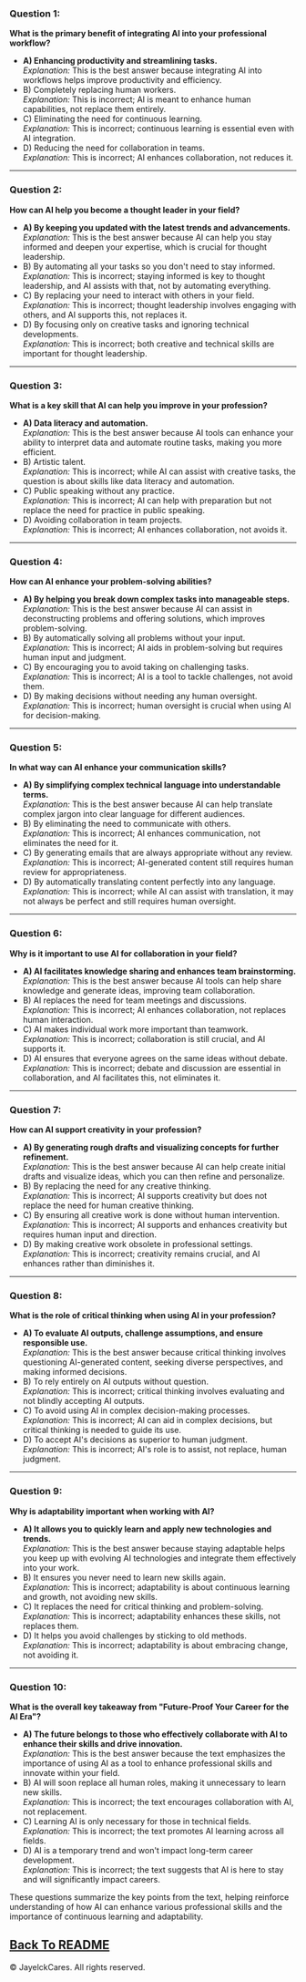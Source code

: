 
### Question 1:
**What is the primary benefit of integrating AI into your professional workflow?**
- **A) Enhancing productivity and streamlining tasks.**  
  *Explanation:* This is the best answer because integrating AI into workflows helps improve productivity and efficiency.
- B) Completely replacing human workers.  
  *Explanation:* This is incorrect; AI is meant to enhance human capabilities, not replace them entirely.
- C) Eliminating the need for continuous learning.  
  *Explanation:* This is incorrect; continuous learning is essential even with AI integration.
- D) Reducing the need for collaboration in teams.  
  *Explanation:* This is incorrect; AI enhances collaboration, not reduces it.

---

### Question 2:
**How can AI help you become a thought leader in your field?**
- **A) By keeping you updated with the latest trends and advancements.**  
  *Explanation:* This is the best answer because AI can help you stay informed and deepen your expertise, which is crucial for thought leadership.
- B) By automating all your tasks so you don't need to stay informed.  
  *Explanation:* This is incorrect; staying informed is key to thought leadership, and AI assists with that, not by automating everything.
- C) By replacing your need to interact with others in your field.  
  *Explanation:* This is incorrect; thought leadership involves engaging with others, and AI supports this, not replaces it.
- D) By focusing only on creative tasks and ignoring technical developments.  
  *Explanation:* This is incorrect; both creative and technical skills are important for thought leadership.

---

### Question 3:
**What is a key skill that AI can help you improve in your profession?**
- **A) Data literacy and automation.**  
  *Explanation:* This is the best answer because AI tools can enhance your ability to interpret data and automate routine tasks, making you more efficient.
- B) Artistic talent.  
  *Explanation:* This is incorrect; while AI can assist with creative tasks, the question is about skills like data literacy and automation.
- C) Public speaking without any practice.  
  *Explanation:* This is incorrect; AI can help with preparation but not replace the need for practice in public speaking.
- D) Avoiding collaboration in team projects.  
  *Explanation:* This is incorrect; AI enhances collaboration, not avoids it.

---

### Question 4:
**How can AI enhance your problem-solving abilities?**
- **A) By helping you break down complex tasks into manageable steps.**  
  *Explanation:* This is the best answer because AI can assist in deconstructing problems and offering solutions, which improves problem-solving.
- B) By automatically solving all problems without your input.  
  *Explanation:* This is incorrect; AI aids in problem-solving but requires human input and judgment.
- C) By encouraging you to avoid taking on challenging tasks.  
  *Explanation:* This is incorrect; AI is a tool to tackle challenges, not avoid them.
- D) By making decisions without needing any human oversight.  
  *Explanation:* This is incorrect; human oversight is crucial when using AI for decision-making.

---

### Question 5:
**In what way can AI enhance your communication skills?**
- **A) By simplifying complex technical language into understandable terms.**  
  *Explanation:* This is the best answer because AI can help translate complex jargon into clear language for different audiences.
- B) By eliminating the need to communicate with others.  
  *Explanation:* This is incorrect; AI enhances communication, not eliminates the need for it.
- C) By generating emails that are always appropriate without any review.  
  *Explanation:* This is incorrect; AI-generated content still requires human review for appropriateness.
- D) By automatically translating content perfectly into any language.  
  *Explanation:* This is incorrect; while AI can assist with translation, it may not always be perfect and still requires human oversight.

---

### Question 6:
**Why is it important to use AI for collaboration in your field?**
- **A) AI facilitates knowledge sharing and enhances team brainstorming.**  
  *Explanation:* This is the best answer because AI tools can help share knowledge and generate ideas, improving team collaboration.
- B) AI replaces the need for team meetings and discussions.  
  *Explanation:* This is incorrect; AI enhances collaboration, not replaces human interaction.
- C) AI makes individual work more important than teamwork.  
  *Explanation:* This is incorrect; collaboration is still crucial, and AI supports it.
- D) AI ensures that everyone agrees on the same ideas without debate.  
  *Explanation:* This is incorrect; debate and discussion are essential in collaboration, and AI facilitates this, not eliminates it.

---

### Question 7:
**How can AI support creativity in your profession?**
- **A) By generating rough drafts and visualizing concepts for further refinement.**  
  *Explanation:* This is the best answer because AI can help create initial drafts and visualize ideas, which you can then refine and personalize.
- B) By replacing the need for any creative thinking.  
  *Explanation:* This is incorrect; AI supports creativity but does not replace the need for human creative thinking.
- C) By ensuring all creative work is done without human intervention.  
  *Explanation:* This is incorrect; AI supports and enhances creativity but requires human input and direction.
- D) By making creative work obsolete in professional settings.  
  *Explanation:* This is incorrect; creativity remains crucial, and AI enhances rather than diminishes it.

---

### Question 8:
**What is the role of critical thinking when using AI in your profession?**
- **A) To evaluate AI outputs, challenge assumptions, and ensure responsible use.**  
  *Explanation:* This is the best answer because critical thinking involves questioning AI-generated content, seeking diverse perspectives, and making informed decisions.
- B) To rely entirely on AI outputs without question.  
  *Explanation:* This is incorrect; critical thinking involves evaluating and not blindly accepting AI outputs.
- C) To avoid using AI in complex decision-making processes.  
  *Explanation:* This is incorrect; AI can aid in complex decisions, but critical thinking is needed to guide its use.
- D) To accept AI's decisions as superior to human judgment.  
  *Explanation:* This is incorrect; AI's role is to assist, not replace, human judgment.

---

### Question 9:
**Why is adaptability important when working with AI?**
- **A) It allows you to quickly learn and apply new technologies and trends.**  
  *Explanation:* This is the best answer because staying adaptable helps you keep up with evolving AI technologies and integrate them effectively into your work.
- B) It ensures you never need to learn new skills again.  
  *Explanation:* This is incorrect; adaptability is about continuous learning and growth, not avoiding new skills.
- C) It replaces the need for critical thinking and problem-solving.  
  *Explanation:* This is incorrect; adaptability enhances these skills, not replaces them.
- D) It helps you avoid challenges by sticking to old methods.  
  *Explanation:* This is incorrect; adaptability is about embracing change, not avoiding it.

---

### Question 10:
**What is the overall key takeaway from "Future-Proof Your Career for the AI Era"?**
- **A) The future belongs to those who effectively collaborate with AI to enhance their skills and drive innovation.**  
  *Explanation:* This is the best answer because the text emphasizes the importance of using AI as a tool to enhance professional skills and innovate within your field.
- B) AI will soon replace all human roles, making it unnecessary to learn new skills.  
  *Explanation:* This is incorrect; the text encourages collaboration with AI, not replacement.
- C) Learning AI is only necessary for those in technical fields.  
  *Explanation:* This is incorrect; the text promotes AI learning across all fields.
- D) AI is a temporary trend and won't impact long-term career development.  
  *Explanation:* This is incorrect; the text suggests that AI is here to stay and will significantly impact careers.

These questions summarize the key points from the text, helping reinforce understanding of how AI can enhance various professional skills and the importance of continuous learning and adaptability.


<a href="README.md">Back To README</a>
---

© JayelckCares. All rights reserved.

